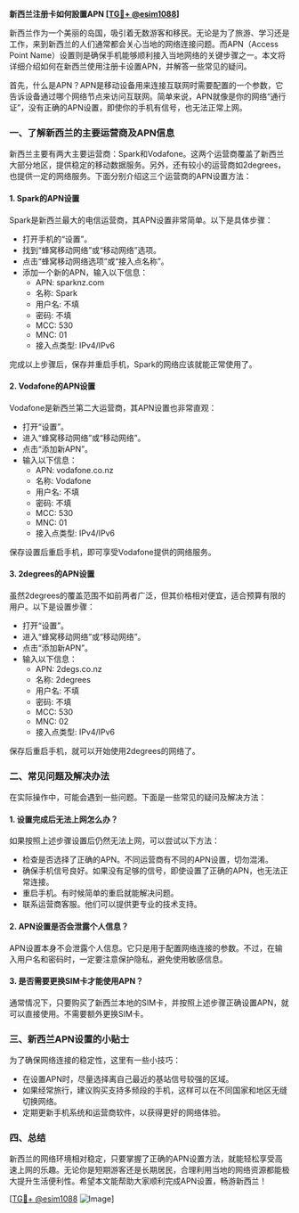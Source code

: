 **新西兰注册卡如何設置APN [[TG💪+ @esim1088](https://t.me/s/esim1088)]**

新西兰作为一个美丽的岛国，吸引着无数游客和移民。无论是为了旅游、学习还是工作，来到新西兰的人们通常都会关心当地的网络连接问题。而APN（Access Point Name）设置则是确保手机能够顺利接入当地网络的关键步骤之一。本文将详细介绍如何在新西兰使用注册卡设置APN，并解答一些常见的疑问。

首先，什么是APN？APN是移动设备用来连接互联网时需要配置的一个参数，它告诉设备通过哪个网络节点来访问互联网。简单来说，APN就像是你的网络“通行证”，没有正确的APN设置，即使你的手机有信号，也无法正常上网。

### **一、了解新西兰的主要运营商及APN信息**

新西兰主要有两大主要运营商：Spark和Vodafone。这两个运营商覆盖了新西兰大部分地区，提供稳定的移动数据服务。另外，还有较小的运营商如2degrees，也提供一定的网络服务。下面分别介绍这三个运营商的APN设置方法：

#### **1. Spark的APN设置**
Spark是新西兰最大的电信运营商，其APN设置非常简单。以下是具体步骤：
- 打开手机的“设置”。
- 找到“蜂窝移动网络”或“移动网络”选项。
- 点击“蜂窝移动网络选项”或“接入点名称”。
- 添加一个新的APN，输入以下信息：
  - APN: sparknz.com
  - 名称: Spark
  - 用户名: 不填
  - 密码: 不填
  - MCC: 530
  - MNC: 01
  - 接入点类型: IPv4/IPv6

完成以上步骤后，保存并重启手机，Spark的网络应该就能正常使用了。

#### **2. Vodafone的APN设置**
Vodafone是新西兰第二大运营商，其APN设置也非常直观：
- 打开“设置”。
- 进入“蜂窝移动网络”或“移动网络”。
- 点击“添加新APN”。
- 输入以下信息：
  - APN: vodafone.co.nz
  - 名称: Vodafone
  - 用户名: 不填
  - 密码: 不填
  - MCC: 530
  - MNC: 01
  - 接入点类型: IPv4/IPv6

保存设置后重启手机，即可享受Vodafone提供的网络服务。

#### **3. 2degrees的APN设置**
虽然2degrees的覆盖范围不如前两者广泛，但其价格相对便宜，适合预算有限的用户。以下是设置步骤：
- 打开“设置”。
- 进入“蜂窝移动网络”或“移动网络”。
- 点击“添加新APN”。
- 输入以下信息：
  - APN: 2degs.co.nz
  - 名称: 2degrees
  - 用户名: 不填
  - 密码: 不填
  - MCC: 530
  - MNC: 02
  - 接入点类型: IPv4/IPv6

保存后重启手机，就可以开始使用2degrees的网络了。

### **二、常见问题及解决办法**

在实际操作中，可能会遇到一些问题。下面是一些常见的疑问及解决方法：

#### **1. 设置完成后无法上网怎么办？**
如果按照上述步骤设置后仍然无法上网，可以尝试以下方法：
- 检查是否选择了正确的APN。不同运营商有不同的APN设置，切勿混淆。
- 确保手机信号良好。如果没有足够的信号，即使设置了正确的APN，也无法正常连接。
- 重启手机。有时候简单的重启就能解决问题。
- 联系运营商客服。他们可以提供更专业的技术支持。

#### **2. APN设置是否会泄露个人信息？**
APN设置本身不会泄露个人信息。它只是用于配置网络连接的参数。不过，在输入用户名和密码时，一定要注意保护隐私，避免使用敏感信息。

#### **3. 是否需要更换SIM卡才能使用APN？**
通常情况下，只要购买了新西兰本地的SIM卡，并按照上述步骤正确设置APN，就可以直接使用。不需要额外更换SIM卡。

### **三、新西兰APN设置的小贴士**

为了确保网络连接的稳定性，这里有一些小技巧：
- 在设置APN时，尽量选择离自己最近的基站信号较强的区域。
- 如果经常旅行，建议购买支持多频段的手机，这样可以在不同国家和地区无缝切换网络。
- 定期更新手机系统和运营商软件，以获得更好的网络体验。

### **四、总结**

新西兰的网络环境相对稳定，只要掌握了正确的APN设置方法，就能轻松享受高速上网的乐趣。无论你是短期游客还是长期居民，合理利用当地的网络资源都能极大提升生活便利性。希望本文能帮助大家顺利完成APN设置，畅游新西兰！

[[TG💪+ @esim1088](https://t.me/s/esim1088) ![Image](https://i.postimg.cc/4NQfJmqS/Snipaste-2025-05-13-00-14-12.png)]